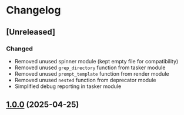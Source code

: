 # Changelog

## [Unreleased]
### Changed
- Removed unused spinner module (kept empty file for compatibility)
- Removed unused `grep_directory` function from tasker module
- Removed unused `prompt_template` function from render module
- Removed unused `nested` function from deprecator module
- Simplified debug reporting in tasker module

## [1.0.0](https://github.com/xianxu/gp.nvim/compare/v1.0.0) (2025-04-25)
